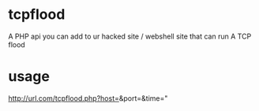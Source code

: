 # tcpflood
A PHP api you can add to ur hacked site / webshell site that can run A TCP flood


# usage
http://url.com/tcpflood.php?host=<HOST>&port=<PORT>&time=<TIME>"
